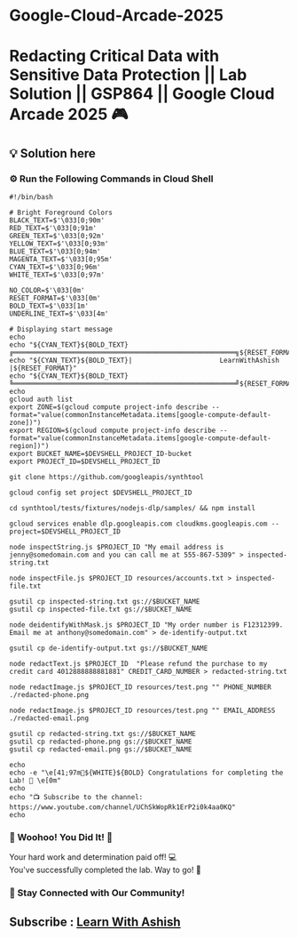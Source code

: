 # Google-Cloud-Arcade-2025

# Redacting Critical Data with Sensitive Data Protection || Lab Solution || GSP864 || Google Cloud Arcade 2025 🎮

## 💡 Solution here

### ⚙️ Run the Following Commands in Cloud Shell

```
#!/bin/bash

# Bright Foreground Colors
BLACK_TEXT=$'\033[0;90m'
RED_TEXT=$'\033[0;91m'
GREEN_TEXT=$'\033[0;92m'
YELLOW_TEXT=$'\033[0;93m'
BLUE_TEXT=$'\033[0;94m'
MAGENTA_TEXT=$'\033[0;95m'
CYAN_TEXT=$'\033[0;96m'
WHITE_TEXT=$'\033[0;97m'

NO_COLOR=$'\033[0m'
RESET_FORMAT=$'\033[0m'
BOLD_TEXT=$'\033[1m'
UNDERLINE_TEXT=$'\033[4m'

# Displaying start message
echo
echo "${CYAN_TEXT}${BOLD_TEXT}╔════════════════════════════════════════════════════════╗${RESET_FORMAT}"
echo "${CYAN_TEXT}${BOLD_TEXT}|                      LearnWithAshish                   |${RESET_FORMAT}"
echo "${CYAN_TEXT}${BOLD_TEXT}╚════════════════════════════════════════════════════════╝${RESET_FORMAT}"
echo
gcloud auth list
export ZONE=$(gcloud compute project-info describe --format="value(commonInstanceMetadata.items[google-compute-default-zone])")
export REGION=$(gcloud compute project-info describe --format="value(commonInstanceMetadata.items[google-compute-default-region])")
export BUCKET_NAME=$DEVSHELL_PROJECT_ID-bucket
export PROJECT_ID=$DEVSHELL_PROJECT_ID

git clone https://github.com/googleapis/synthtool

gcloud config set project $DEVSHELL_PROJECT_ID

cd synthtool/tests/fixtures/nodejs-dlp/samples/ && npm install

gcloud services enable dlp.googleapis.com cloudkms.googleapis.com --project=$DEVSHELL_PROJECT_ID

node inspectString.js $PROJECT_ID "My email address is jenny@somedomain.com and you can call me at 555-867-5309" > inspected-string.txt

node inspectFile.js $PROJECT_ID resources/accounts.txt > inspected-file.txt

gsutil cp inspected-string.txt gs://$BUCKET_NAME
gsutil cp inspected-file.txt gs://$BUCKET_NAME

node deidentifyWithMask.js $PROJECT_ID "My order number is F12312399. Email me at anthony@somedomain.com" > de-identify-output.txt

gsutil cp de-identify-output.txt gs://$BUCKET_NAME

node redactText.js $PROJECT_ID  "Please refund the purchase to my credit card 4012888888881881" CREDIT_CARD_NUMBER > redacted-string.txt

node redactImage.js $PROJECT_ID resources/test.png "" PHONE_NUMBER ./redacted-phone.png

node redactImage.js $PROJECT_ID resources/test.png "" EMAIL_ADDRESS ./redacted-email.png

gsutil cp redacted-string.txt gs://$BUCKET_NAME
gsutil cp redacted-phone.png gs://$BUCKET_NAME
gsutil cp redacted-email.png gs://$BUCKET_NAME

echo
echo -e "\e[41;97m🎉${WHITE}${BOLD} Congratulations for completing the Lab! 🎉 \e[0m"
echo
echo "📺 Subscribe to the channel: https://www.youtube.com/channel/UChSkWopRk1ErP2i0k4aa0KQ"
echo

```

### 🎉 Woohoo! You Did It! 🎉

Your hard work and determination paid off! 💻  
You've successfully completed the lab. Way to go! 🚀  

### 💬 Stay Connected with Our Community!


## Subscribe :  [Learn With Ashish](https://www.youtube.com/channel/UChSkWopRk1ErP2i0k4aa0KQ)
